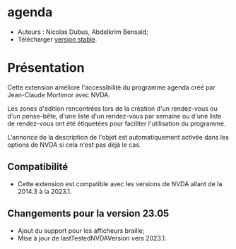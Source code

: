 # agenda

* Auteurs : Nicolas Dubus, Abdelkrim Bensaïd;
* Télécharger [version stable][1].


# Présentation #

Cette extension améliore l'accessibilité du programme agenda créé par Jean-Claude Mortimor avec NVDA.

Les zones d'édition rencontrées lors de la création d'un rendez-vous ou d'un pense-bête, d'une liste d'un rendez-vous par semaine ou d'une liste de rendez-vous ont été étiquetées pour faciliter l'utilisation du programme.

L'annonce de la description de l'objet est automatiquement activée dans les options de NVDA si cela n'est pas déjà le cas.

## Compatibilité ##

* Cette extension est compatible avec les versions de NVDA allant de la 2014.3 à la 2023.1.

## Changements pour la version 23.05 ##

* Ajout du support pour les afficheurs braille;
* Mise à jour de lastTestedNVDAVersion vers 2023.1.


[1]: https://github.com/ndubus/agenda/releases/download/v23.05/agenda-23.05.nvda-addon